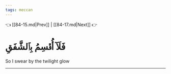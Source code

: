 ```yaml
---
tags: meccan
---
```


👈 [[84-15.md|Prev]] | [[84-17.md|Next]] 👉

# فَلَآ أُقۡسِمُ بِٱلشَّفَقِ

So I swear by the twilight glow

---

